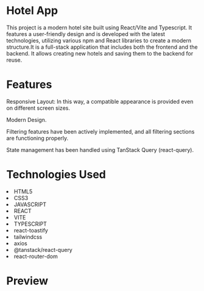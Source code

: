 <h1>Hotel App</h1>
  
<p>This project is a modern hotel site built using React/Vite and Typescript. It features a user-friendly design and is developed with the latest technologies, utilizing various npm and React libraries to create a modern structure.It is a full-stack application that includes both the frontend and the backend. It allows creating new hotels and saving them to the backend for reuse.</p>

<h1>Features</h1>

<p>Responsive Layout: In this way, a compatible appearance is provided even on different screen sizes.</p>
<p>Modern Design.</p>
<p>Filtering features have been actively implemented, and all filtering sections are functioning properly.</p>
<p>State management has been handled using TanStack Query (react-query).</p>

<h1>Technologies Used</h1>

<li>HTML5</li>
<li>CSS3</li>
<li>JAVASCRIPT</li>
<li>REACT</li>
<li>VITE</li>
<li>TYPESCRIPT</li>
<li>react-toastify</li>
<li>tailwindcss</li>
<li>axios</li>
<li>@tanstack/react-query</li>
<li>react-router-dom</li>

<h1>Preview</h1>
